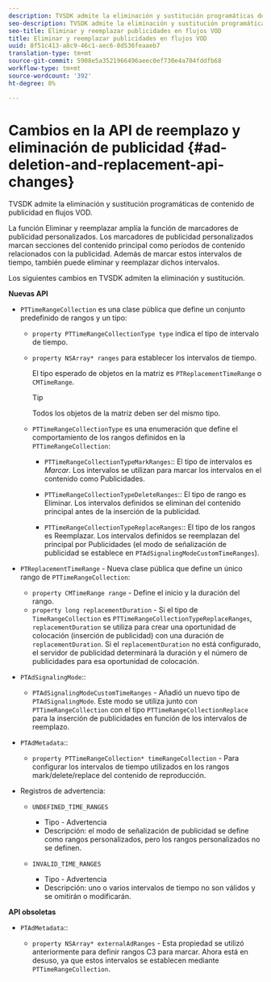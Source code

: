 ```yaml
---
description: TVSDK admite la eliminación y sustitución programáticas de contenido de publicidad en flujos VOD.
seo-description: TVSDK admite la eliminación y sustitución programáticas de contenido de publicidad en flujos VOD.
seo-title: Eliminar y reemplazar publicidades en flujos VOD
title: Eliminar y reemplazar publicidades en flujos VOD
uuid: 8f51c413-a8c9-46c1-aec6-0d536feaaeb7
translation-type: tm+mt
source-git-commit: 5908e5a3521966496aeec0ef730e4a704fddfb68
workflow-type: tm+mt
source-wordcount: '392'
ht-degree: 0%

---
```



# Cambios en la API de reemplazo y eliminación de publicidad {#ad-deletion-and-replacement-api-changes}

TVSDK admite la eliminación y sustitución programáticas de contenido de publicidad en flujos VOD.

La función Eliminar y reemplazar amplía la función de marcadores de publicidad personalizados. Los marcadores de publicidad personalizados marcan secciones del contenido principal como períodos de contenido relacionados con la publicidad. Además de marcar estos intervalos de tiempo, también puede eliminar y reemplazar dichos intervalos.

Los siguientes cambios en TVSDK admiten la eliminación y sustitución.

**Nuevas API**

* `PTTimeRangeCollection` es una clase pública que define un conjunto predefinido de rangos y un tipo:

   * `property PTTimeRangeCollectionType type` indica el tipo de intervalo de tiempo.
   * `property NSArray* ranges` para establecer los intervalos de tiempo.

      El tipo esperado de objetos en la matriz es `PTReplacementTimeRange` o `CMTimeRange`.

      >[!TIP]
      >
      >Todos los objetos de la matriz deben ser del mismo tipo.

   * `PTTimeRangeCollectionType` es una enumeración que define el comportamiento de los rangos definidos en la  `PTTimeRangeCollection`:

      * `PTTimeRangeCollectionTypeMarkRanges`:: El tipo de intervalos es  *Marcar*. Los intervalos se utilizan para marcar los intervalos en el contenido como Publicidades.

      * `PTTimeRangeCollectionTypeDeleteRanges`:: El tipo de rango es Eliminar. Los intervalos definidos se eliminan del contenido principal antes de la inserción de la publicidad.
      * `PTTimeRangeCollectionTypeReplaceRanges`:: El tipo de los rangos es Reemplazar. Los intervalos definidos se reemplazan del principal por Publicidades (el modo de señalización de publicidad se establece en `PTAdSignalingModeCustomTimeRanges`).

* `PTReplacementTimeRange` - Nueva clase pública que define un único rango de  `PTTimeRangeCollection`:

   * `property CMTimeRange range` - Define el inicio y la duración del rango.
   * `property long replacementDuration` - Si el tipo de  `TimeRangeCollection` es  `PTTimeRangeCollectionTypeReplaceRanges`,  `replacementDuration` se utiliza para crear una oportunidad de colocación (inserción de publicidad) con una duración de  `replacementDuration`. Si el `replacementDuration` no está configurado, el servidor de publicidad determinará la duración y el número de publicidades para esa oportunidad de colocación.

* `PTAdSignalingMode`::

   * `PTAdSignalingModeCustomTimeRanges` - Añadió un nuevo tipo de  `PTAdSignalingMode`. Este modo se utiliza junto con `PTTimeRangeCollection` con el tipo `PTTimeRangeCollectionReplace` para la inserción de publicidades en función de los intervalos de reemplazo.

* `PTAdMetadata`::

   * `property PTTimeRangeCollection* timeRangeCollection` - Para configurar los intervalos de tiempo utilizados en los rangos mark/delete/replace del contenido de reproducción.

* Registros de advertencia:

   * `UNDEFINED_TIME_RANGES`

      * Tipo - Advertencia
      * Descripción: el modo de señalización de publicidad se define como rangos personalizados, pero los rangos personalizados no se definen.
   * `INVALID_TIME_RANGES`

      * Tipo - Advertencia
      * Descripción: uno o varios intervalos de tiempo no son válidos y se omitirán o modificarán.


**API obsoletas**

* `PTAdMetadata`::

   * `property NSArray* externalAdRanges` - Esta propiedad se utilizó anteriormente para definir rangos C3 para marcar. Ahora está en desuso, ya que estos intervalos se establecen mediante `PTTimeRangeCollection`.